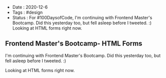- Date : 2020-12-6
- Tags : #design
- Status : For #100DaysofCode, I'm continuing with Frontend Master's Bootcamp. Did this yesterday too, but fell asleep before I tweeted. :) Looking at HTML forms right now. 

## Frontend Master's Bootcamp- HTML Forms

I'm continuing with Frontend Master's Bootcamp. Did this yesterday too, but fell asleep before I tweeted. :) 

Looking at HTML forms right now.
